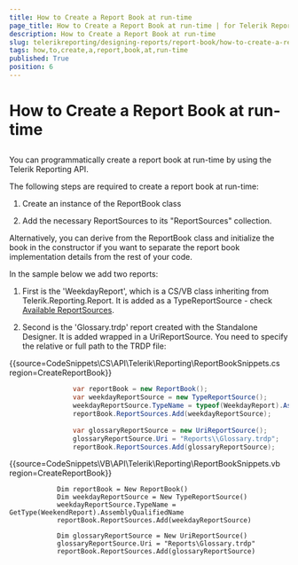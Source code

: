 ```yaml
---
title: How to Create a Report Book at run-time
page_title: How to Create a Report Book at run-time | for Telerik Reporting Documentation
description: How to Create a Report Book at run-time
slug: telerikreporting/designing-reports/report-book/how-to-create-a-report-book-at-run-time
tags: how,to,create,a,report,book,at,run-time
published: True
position: 6
---
```


# How to Create a Report Book at run-time



## 

You can programmatically create a report book at run-time by using the Telerik Reporting API.         

The following steps are required to create a report book at run-time:         

1. Create an instance of the ReportBook class

1. Add the necessary ReportSources to its "ReportSources" collection.

Alternatively, you can derive from the ReportBook class and initialize the book           in the constructor if you want to separate the report book implementation details from the rest of your code.         

In the sample below we add two reports:         

1. First is the 'WeekdayReport', which is a CS/VB class inheriting from Telerik.Reporting.Report.               It is added as a TypeReportSource - check               [Available ReportSources](ec135f09-4a4d-43df-aa5a-e6bca0190d87#ReportSourcesOptions).             

1. Second is the 'Glossary.trdp' report            created with the Standalone Designer. It is added wrapped in a UriReportSource.            You need to specify the relative or full path to the TRDP file:

{{source=CodeSnippets\CS\API\Telerik\Reporting\ReportBookSnippets.cs region=CreateReportBook}}
````C#
	            var reportBook = new ReportBook();
	            var weekdayReportSource = new TypeReportSource();
	            weekdayReportSource.TypeName = typeof(WeekdayReport).AssemblyQualifiedName;
	            reportBook.ReportSources.Add(weekdayReportSource);
	
	            var glossaryReportSource = new UriReportSource();
	            glossaryReportSource.Uri = "Reports\\Glossary.trdp";
	            reportBook.ReportSources.Add(glossaryReportSource);
````
{{source=CodeSnippets\VB\API\Telerik\Reporting\ReportBookSnippets.vb region=CreateReportBook}}
````VB
	        Dim reportBook = New ReportBook()
	        Dim weekdayReportSource = New TypeReportSource()
	        weekdayReportSource.TypeName = GetType(WeekendReport).AssemblyQualifiedName
	        reportBook.ReportSources.Add(weekdayReportSource)
	
	        Dim glossaryReportSource = New UriReportSource()
	        glossaryReportSource.Uri = "Reports\Glossary.trdp"
	        reportBook.ReportSources.Add(glossaryReportSource)
````

